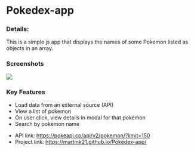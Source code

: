 # Pokedex-app

### Details:

This is a simple js app that displays the names of some Pokemon listed as objects in an array.

### Screenshots
![](https://snipboard.io/3LIaV0.jpg)
 
### Key Features
- Load data from an external source (API)
- View a list of pokemon
- On user click, view details in modal for that pokemon
- Search by pokemon name

* API link: https://pokeapi.co/api/v2/pokemon/?limit=150 
* Project link: https://martink21.github.io/Pokedex-app/
